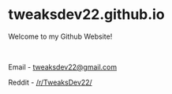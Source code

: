 # tweaksdev22.github.io
Welcome to my Github Website!

&nbsp;

Email - tweaksdev22@gmail.com

Reddit - [/r/TweaksDev22/]([https://www.reddit.com/r/TweaksDev22/])


